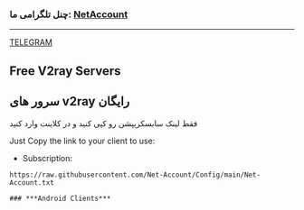 ### چنل تلگرامی ما: [NetAccount](https://t.me/NetAccount)
---
[TELEGRAM](https://t.me/NetAccount)

## Free V2ray Servers

## سرور های v2ray رایگان
فقط لینک سابسکریپشن رو کپی کنید و در کلاینت وارد کنید

Just Copy the link to your client to use:

- Subscription:
```
https://raw.githubusercontent.com/Net-Account/Config/main/Net-Account.txt
```

```
### ***Android Clients***
```
